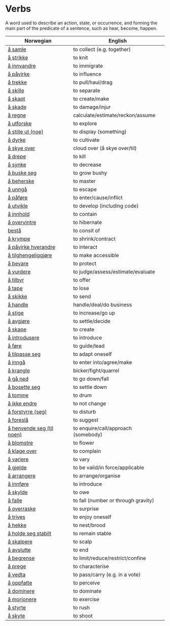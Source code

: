 # Verbs

A word used to describe an action, state, or occurrence, and forming the main part of the predicate of a sentence, such as hear, become, happen.

| Norwegian | English |
| --- | --- |
| [å samle](https://www.ordnett.no/search?language=no&phrase=å%20samle) | to collect (e.g. together) |
| [å strikke](https://www.ordnett.no/search?language=no&phrase=å%20strikke) | to knit |
| [å innvandre](https://www.ordnett.no/search?language=no&phrase=å%20innvandre) | to immigrate |
| [å påvirke](https://www.ordnett.no/search?language=no&phrase=å%20påvirke) | to influence |
| [å trekke](https://www.ordnett.no/search?language=no&phrase=å%20trekke) | to pull/haul/drag |
| [å skille](https://www.ordnett.no/search?language=no&phrase=å%20skille) | to separate |
| [å skapt](https://www.ordnett.no/search?language=no&phrase=å%20skapt) | to create/make |
| [å skade](https://www.ordnett.no/search?language=no&phrase=å%20skade) | to damage/injur |
| [å regne](https://www.ordnett.no/search?language=no&phrase=å%20regne) | calculate/estimate/reckon/assume |
| [å utforske](https://www.ordnett.no/search?language=no&phrase=å%20utforske) | to explore |
| [å stille ut (noe)](https://www.ordnett.no/search?language=no&phrase=å%20stille%20ut%20(noe)) | to display (something) |
| [å dyrke](https://www.ordnett.no/search?language=no&phrase=å%20dyrke) | to cultivate |
| [å skye over](https://www.ordnett.no/search?language=no&phrase=å%20skye%20over) | cloud over (å skye over/til) |
| [å drepe](https://www.ordnett.no/search?language=no&phrase=å%20drepe) | to kill |
| [å synke](https://www.ordnett.no/search?language=no&phrase=å%20synke) | to decrease |
| [å buske seg](https://www.ordnett.no/search?language=no&phrase=å%20buske%20seg) | to grow bushy |
| [å beherske](https://www.ordnett.no/search?language=no&phrase=å%20beherske) | to master |
| [å unngå](https://www.ordnett.no/search?language=no&phrase=å%20unngå) | to escape |
| [å påføre](https://www.ordnett.no/search?language=no&phrase=å%20påføre) | to enter/cause/inflict |
| [å utvikle](https://www.ordnett.no/search?language=no&phrase=å%20utvikle) | to develop (including code) |
| [å innhold](https://www.ordnett.no/search?language=no&phrase=å%20innhold) | to contain |
| [å overvintre](https://www.ordnett.no/search?language=no&phrase=å%20overvintre) | to hibernate |
| [bestå](https://www.ordnett.no/search?language=no&phrase=bestå) | to consit of |
| [å krympe](https://www.ordnett.no/search?language=no&phrase=å%20krympe) | to shrink/contract |
| [å påvirke hverandre](https://www.ordnett.no/search?language=no&phrase=å%20påvirke%20hverandre) | to interact |
| [å tilghengeliggjøre](https://www.ordnett.no/search?language=no&phrase=å%20tilghengeliggjøre) | to make accessible |
| [å bevare](https://www.ordnett.no/search?language=no&phrase=å%20bevare) | to protect |
| [å vurdere](https://www.ordnett.no/search?language=no&phrase=å%20vurdere) | to judge/assess/estimate/evaluate |
| [å tilbyr](https://www.ordnett.no/search?language=no&phrase=å%20tilbyr) | to offer |
| [å tape](https://www.ordnett.no/search?language=no&phrase=å%20tape) | to lose |
| [å skikke](https://www.ordnett.no/search?language=no&phrase=å%20skikke) | to send |
| [å handle](https://www.ordnett.no/search?language=no&phrase=å%20handle) | handle/deal/do business |
| [å stige](https://www.ordnett.no/search?language=no&phrase=å%20stige) | to increase/go up |
| [å avgjøre](https://www.ordnett.no/search?language=no&phrase=å%20avgjøre) | to settle/decide |
| [å skape](https://www.ordnett.no/search?language=no&phrase=å%20skape) | to create |
| [å introdusere](https://www.ordnett.no/search?language=no&phrase=å%20introdusere) | to introduce |
| [å føre](https://www.ordnett.no/search?language=no&phrase=å%20føre) | to guide/lead |
| [å tilpasse seg](https://www.ordnett.no/search?language=no&phrase=å%20tilpasse%20seg) | to adapt oneself |
| [å inngå](https://www.ordnett.no/search?language=no&phrase=å%20inngå) | to enter into/agree/make |
| [å krangle](https://www.ordnett.no/search?language=no&phrase=å%20krangle) | bicker/fight/quarrel |
| [å gå ned](https://www.ordnett.no/search?language=no&phrase=å%20gå%20ned) | to go down/fall |
| [å bosette seg](https://www.ordnett.no/search?language=no&phrase=å%20bosette%20seg) | to settle down |
| [å tomme](https://www.ordnett.no/search?language=no&phrase=å%20tomme) | to drum |
| [å ikke endre](https://www.ordnett.no/search?language=no&phrase=å%20ikke%20endre) | to not change |
| [å forstyrre (seg)](https://www.ordnett.no/search?language=no&phrase=å%20forstyrre%20(seg)) | to disturb |
| [å foreslå](https://www.ordnett.no/search?language=no&phrase=å%20foreslå) | to suggest |
| [å henvende seg (til noen)](https://www.ordnett.no/search?language=no&phrase=å%20henvende%20seg%20(til%20noen)) | to enquire/call/approach (somebody) |
| [å blomstre](https://www.ordnett.no/search?language=no&phrase=å%20blomstre) | to flower |
| [å klage over](https://www.ordnett.no/search?language=no&phrase=å%20klage%20over) | to complain |
| [å variere](https://www.ordnett.no/search?language=no&phrase=å%20variere) | to vary |
| [å gjelde](https://www.ordnett.no/search?language=no&phrase=å%20gjelde) | to be valid/in force/applicable |
| [å arrangere](https://www.ordnett.no/search?language=no&phrase=å%20arrangere) | to arrange/organise |
| [å innføre](https://www.ordnett.no/search?language=no&phrase=å%20innføre) | to introduce |
| [å skylde](https://www.ordnett.no/search?language=no&phrase=å%20skylde) | to owe |
| [å falle](https://www.ordnett.no/search?language=no&phrase=å%20falle) | to fall (number or through gravity) |
| [å overraske](https://www.ordnett.no/search?language=no&phrase=å%20overraske) | to surprise |
| [å trives](https://www.ordnett.no/search?language=no&phrase=å%20trives) | to enjoy oneself |
| [å hekke](https://www.ordnett.no/search?language=no&phrase=å%20hekke) | to nest/brood |
| [å holde seg stabilt](https://www.ordnett.no/search?language=no&phrase=å%20holde%20seg%20stabilt) | to remain stable |
| [å skalpere](https://www.ordnett.no/search?language=no&phrase=å%20skalpere) | to scalp |
| [å avslutte](https://www.ordnett.no/search?language=no&phrase=å%20avslutte) | to end |
| [å begrense](https://www.ordnett.no/search?language=no&phrase=å%20begrense) | to limit/reduce/restrict/confine |
| [å prege](https://www.ordnett.no/search?language=no&phrase=å%20prege) | to characterise |
| [å vedta](https://www.ordnett.no/search?language=no&phrase=å%20vedta) | to pass/carry (e.g. in a vote) |
| [å oppfatte](https://www.ordnett.no/search?language=no&phrase=å%20oppfatte) | to perceive |
| [å dominere](https://www.ordnett.no/search?language=no&phrase=å%20dominere) | to dominate |
| [å morjonere](https://www.ordnett.no/search?language=no&phrase=å%20morjonere) | to exercise |
| [å styrte](https://www.ordnett.no/search?language=no&phrase=å%20styrte) | to rush |
| [å skyte](https://www.ordnett.no/search?language=no&phrase=å%20skyte) | to shoot |

